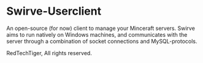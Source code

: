 # Swirve-Userclient
 
An open-source (for now) client to manage your Minceraft servers.
Swirve aims to run natively on Windows machines, and communicates
with the server through a combination of socket connections and
MySQL-protocols.

RedTechTiger, All rights reserved.
